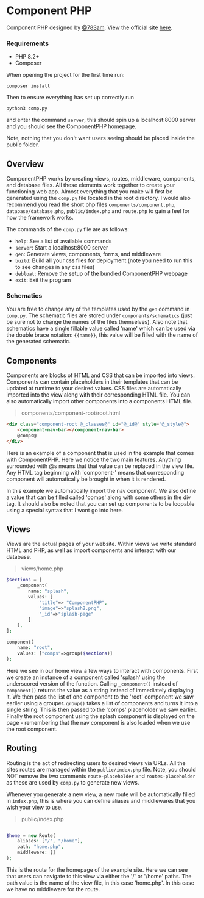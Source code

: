# Component PHP

Component PHP designed by [@78Sam](https://github.com/78Sam/). View the official site [here](https://component.sam-mccormack.co.uk/).

### Requirements

- PHP 8.2+
- Composer

When opening the project for the first time run:

```
composer install
```

Then to ensure everything has set up correctly run

```
python3 comp.py
```

and enter the command ` server `, this should spin up a localhost:8000 server and you should see the
ComponentPHP homepage.

Note, nothing that you don't want users seeing should be placed inside the public folder.

## Overview

ComponentPHP works by creating views, routes, middleware, components, and database files. All these
elements work together to create your functioning web app. Almost everything that you make will first
be generated using the ` comp.py ` file located in the root directory. I would also recommend you read the
short php files ` components/component.php `, ` database/database.php `, ` public/index.php ` and ` route.php `
to gain a feel for how the framework works.

The commands of the ` comp.py ` file are as follows:
- ` help `: See a list of available commands
- ` server `: Start a localhost:8000 server
- ` gen `: Generate views, components, forms, and middleware
- ` build `: Build all your css files for deployment (note you need to run this to see changes in any css files)
- ` debloat `: Remove the setup of the bundled ComponentPHP webpage
- ` exit `: Exit the program

### Schematics

You are free to change any of the templates used by the ` gen ` command in ` comp.py`. The schematic files are stored under ` components/schematics ` (just be sure not to change the names of the files themselves). Also note that schematics have a single fillable value called 'name' which can be used via the double brace notation: ` {{name}} `, this value will be filled with the name of the generated schematic.

## Components

Components are blocks of HTML and CSS that can be imported into views. Components can contain placeholders in
their templates that can be updated at runtime to your desired values. CSS files are automatically imported into
the view along with their corresponding HTML file. You can also automatically import other components into a
components HTML file.

>components/component-root/root.html
```html
<div class="component-root @_classes@" id="@_id@" style="@_style@">
    <component-nav-bar></component-nav-bar>
    @comps@
</div>
```

Here is an example of a component that is used in the example that comes with ComponentPHP. Here we notice the two
main features. Anything surrounded with @s means that that value can be replaced in the view file. Any HTML tag
beginning with 'component-' means that corresponding component will automatically be brought in when it is rendered.

In this example we automatically import the nav component. We also define a value that can be filled called 'comps' along with some others in the div tag.
It should also be noted that you can set up components to be loopable using a special syntax that I wont go into here.

## Views

Views are the actual pages of your website. Within views we write standard HTML and PHP, as well as import components and interact with our database.

>views/home.php
```php
$sections = [
    _component(
        name: "splash",
        values: [
            "title"=> "ComponentPHP",
            "image"=>"splash2.png",
            "_id"=>"splash-page"
        ]
    ),
];

component(
    name: "root",
    values: ["comps"=>group($sections)]
);
```

Here we see in our home view a few ways to interact with components. First we create an instance of a component called 'splash' using the underscored version of the function. Calling ` _component() ` instead of ` component() ` returns the value as a string instead of immediately displaying it. We then pass the list of one component to the 'root' component we saw earlier using a grouper. ` group() ` takes a list of components and turns it into a single string. This is then passed to the 'comps' placeholder we saw earlier. Finally the root component using the splash component is displayed on the page - remembering that the nav component is also loaded when we use the root component.

## Routing

Routing is the act of redirecting users to desired views via URLs. All the sites routes are managed within the ` public/index.php ` file. Note, you should NOT remove the two comments ` route-placeholder ` and ` routes-placeholder ` as these are used by ` comp.py ` to generate new views.

Whenever you generate a new view, a new route will be automatically filled in ` index.php `, this is where you can define aliases and middlewares that you wish your view to use.

>public/index.php
```php

$home = new Route(
	aliases: ["/", "/home"],
	path: "home.php",
	middleware: []
);

```

This is the route for the homepage of the example site. Here we can see that users can navigate to this view via either the '/' or '/home' paths. The path value is the name of the view file, in this case 'home.php'. In this case we have no middleware for the route.